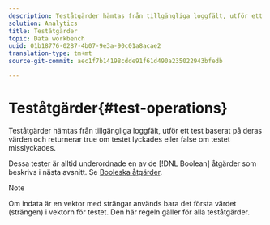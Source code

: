 ```yaml
---
description: Teståtgärder hämtas från tillgängliga loggfält, utför ett test baserat på deras värden och returnerar true om testet lyckades eller false om testet misslyckades.
solution: Analytics
title: Teståtgärder
topic: Data workbench
uuid: 01b18776-0287-4b07-9e3a-90c01a8acae2
translation-type: tm+mt
source-git-commit: aec1f7b14198cdde91f61d490a235022943bfedb

---
```



# Teståtgärder{#test-operations}

Teståtgärder hämtas från tillgängliga loggfält, utför ett test baserat på deras värden och returnerar true om testet lyckades eller false om testet misslyckades.

Dessa tester är alltid underordnade en av de [!DNL Boolean] åtgärder som beskrivs i nästa avsnitt. Se [Booleska åtgärder](../../../../home/c-dataset-const-proc/c-conditions/c-test-ops/c-boolean-ops.md#concept-9bee5fb907bb4e37871096aaf48b1baf).

>[!NOTE]
>
>Om indata är en vektor med strängar används bara det första värdet (strängen) i vektorn för testet. Den här regeln gäller för alla teståtgärder.


